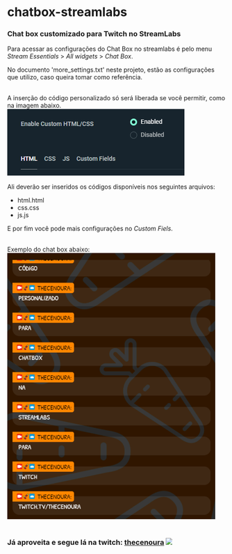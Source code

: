 # chatbox-streamlabs
### Chat box customizado para Twitch no StreamLabs

Para acessar as configurações do Chat Box no streamlabs é pelo menu <i>Stream Essentials</i> > <i>All widgets</i> > <i>Chat Box</i>.</br>

No documento 'more_settings.txt' neste projeto, estão as configurações que utilizo, caso queira tomar como referência.</br></br>

A inserção do código personalizado só será liberada se você permitir, como na imagem abaixo. </br>
<img src='./img/print_streamlabs.png'></img>

Ali deverão ser inseridos os códigos disponíveis nos seguintes arquivos:
<ul>
    <li>html.html</li>
    <li>css.css</li>
    <li>js.js</li>
</ul>
E por fim você pode mais configurações no <i>Custom Fiels</i>. </br></br>

Exemplo do chat box abaixo: </br>
<img src='./img/exemploChat.png'></img> </br></br>

### Já aproveita e segue lá na twitch: <a href="https://www.twitch.tv/thecenoura">thecenoura</a> <img src="https://seeklogo.com/images/T/twitch-tv-logo-51C922E0F0-seeklogo.com.png" style="max-width:15px;"></img>